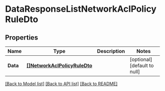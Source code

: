 # DataResponseListNetworkAclPolicyRuleDto

## Properties
Name | Type | Description | Notes
------------ | ------------- | ------------- | -------------
**Data** | [**[]NetworkAclPolicyRuleDto**](NetworkAclPolicyRuleDto.md) |  | [optional] [default to null]

[[Back to Model list]](../README.md#documentation-for-models) [[Back to API list]](../README.md#documentation-for-api-endpoints) [[Back to README]](../README.md)


